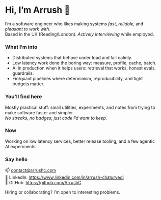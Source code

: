 # Hi, I’m Arrush 👋

I’m a software engineer who likes making systems *fast*, *reliable*, and *pleasant to work with*.  
Based in the UK (Reading/London). *Actively interviewing* while employed.

### What I’m into
<ul>
  <li>Distributed systems that behave under load and fail calmly.</li>
  <li>Low latency work done the boring way: measure, profile, cache, batch.</li>
  <li>AI in production when it helps users: retrieval that works, honest evals, guardrails.</li>
  <li>Fin/quant pipelines where determinism, reproducibility, and tight budgets matter.</li>
</ul>

### You’ll find here
Mostly practical stuff: small utilities, experiments, and notes from trying to make software faster and simpler.  
*No streaks, no badges; just code I’d want to keep.*

### Now
Working on low latency services, better release tooling, and a few agentic AI experiments.

### Say hello
📫 [contact@arrushc.com](mailto:contact@arrushc.com)  
🔗 LinkedIn: https://www.linkedin.com/in/arrush-chaturvedi  
🐙 GitHub: https://github.com/ArrushC

Hiring or collaborating? I’m open to interesting problems.

